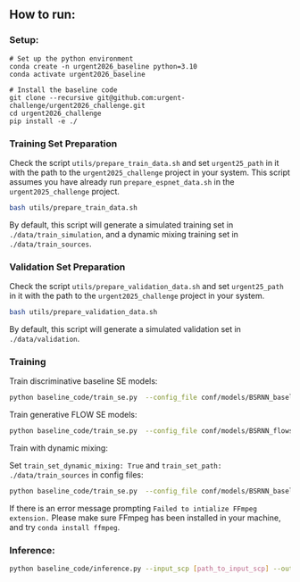## How to run:


### Setup:
```
# Set up the python environment
conda create -n urgent2026_baseline python=3.10 
conda activate urgent2026_baseline

# Install the baseline code
git clone --recursive git@github.com:urgent-challenge/urgent2026_challenge.git
cd urgent2026_challenge
pip install -e ./
```

### Training Set Preparation

Check the script `utils/prepare_train_data.sh`  and set `urgent25_path` in it with the path to the `urgent2025_challenge` project in your system. 
This script assumes you have already run `prepare_espnet_data.sh` in the `urgent2025_challenge` project.

```bash 
bash utils/prepare_train_data.sh
```
By default, this script will generate a simulated training set in `./data/train_simulation`, and a dynamic mixing training set in `./data/train_sources`.

### Validation Set Preparation

Check the script `utils/prepare_validation_data.sh`  and set `urgent25_path` in it with the path to the `urgent2025_challenge` project in your system. 
```bash 
bash utils/prepare_validation_data.sh
```
By default, this script will generate a simulated validation set in `./data/validation`.


### Training
Train discriminative baseline SE models:
```bash 
python baseline_code/train_se.py  --config_file conf/models/BSRNN_baseline.yaml
```

Train generative FLOW SE models:

```bash 
python baseline_code/train_se.py  --config_file conf/models/BSRNN_flowse.yaml
```


Train with dynamic mixing:

Set `train_set_dynamic_mixing: True` and  `train_set_path: ./data/train_sources` in config files:

```bash 
python baseline_code/train_se.py  --config_file conf/models/BSRNN_baseline_dm.yaml
```
If there is an error message prompting `Failed to intialize FFmpeg extension.` Please make sure FFmpeg has been installed in your machine, and try `conda install ffmpeg`.

### Inference:

```bash
python baseline_code/inference.py --input_scp [path_to_input_scp] --output [output_dir] --ckpt_path [path_to_checkpoint]
```
